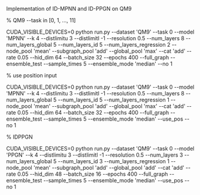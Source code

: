 Implementation of ID-MPNN and ID-PPGN on QM9

% QM9 --task in [0, 1, ..., 11]

CUDA_VISIBLE_DEVICES=0 python run.py --dataset 'QM9' --task 0 --model 'MPNN' --k 4 --distlimitu 3 --distlimitl -1 --resolution 0.5 --num_layers 8 --num_layers_global 5 --num_layers_id 5 --num_layers_regression 2 --node_pool 'mean' --subgraph_pool 'add' --global_pool 'max' --cat 'add' --rate 0.05 --hid_dim 64 --batch_size 32 --epochs 400 --full_graph --ensemble_test --sample_times 5 --ensemble_mode 'median' --no 1

% use position input

CUDA_VISIBLE_DEVICES=0 python run.py --dataset 'QM9' --task 0 --model 'MPNN' --k 4 --distlimitu 3 --distlimitl -1 --resolution 0.5 --num_layers 8 --num_layers_global 5 --num_layers_id 5 --num_layers_regression 1 --node_pool 'mean' --subgraph_pool 'add' --global_pool 'max' --cat 'add' --rate 0.05 --hid_dim 64 --batch_size 32 --epochs 400 --full_graph --ensemble_test --sample_times 5 --ensemble_mode 'median' --use_pos --no 1

% IDPPGN

CUDA_VISIBLE_DEVICES=0 python run.py --dataset 'QM9' --task 0 --model 'PPGN' --k 4 --distlimitu 3 --distlimitl -1 --resolution 0.5 --num_layers 3 --num_layers_global 5 --num_layers_id 3 --num_layers_regression 1 --node_pool 'mean' --subgraph_pool 'add' --global_pool 'add' --cat 'add' --rate 0.05 --hid_dim 48 --batch_size 16 --epochs 400 --full_graph --ensemble_test --sample_times 5 --ensemble_mode 'median' --use_pos --no 1
